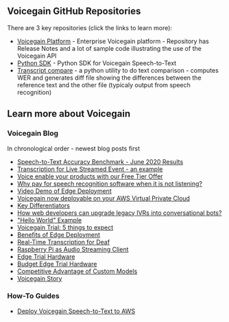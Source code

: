 ## Voicegain GitHub Repositories

There are 3 key repositories (click the links to learn more):
* [Voicegain Platform](https://voicegain.github.io/platform/) - Enterprise Voicegain platform - Repository has Release Notes and a lot of sample code illustrating the use of the Voicegain API
* [Python SDK](https://voicegain.github.io/python-sdk/) - Python SDK for Voicegain Speech-to-Text 
* [Transcript compare](https://voicegain.github.io/transcription-compare) - a python utility to do text comparison - computes WER and generates diff file showing the differences between the reference text and the other file (typicaly output from speech recognition)

## Learn more about Voicegain

### Voicegain Blog

In chronological order - newest blog posts first

* [Speech-to-Text Accuracy Benchmark - June 2020 Results](https://www.voicegain.ai/post/speech-to-text-accuracy-benchmark-june-2020-results)
* [Transcription for Live Streamed Event - an example](https://www.voicegain.ai/post/transcription-for-live-streamed-event-an-example)
* [Voice enable your products with our Free Tier Offer](https://www.voicegain.ai/post/voice-enable-your-products-with-our-free-tier-offer)
* [Why pay for speech recognition software when it is not listening?](https://www.voicegain.ai/post/why-pay-for-speech-recognition-when-it-is-not-listening)
* [Video Demo of Edge Deployment](https://www.voicegain.ai/post/video-demo-of-edge-deployment)
* [Voicegain now deployable on your AWS Virtual Private Cloud](https://www.voicegain.ai/post/voicegain-now-deployable-on-your-aws-vpc)
* [Key Differentiators](https://www.voicegain.ai/post/key-differentiators)
* [How web developers can upgrade legacy IVRs into conversational bots?](https://www.voicegain.ai/post/how-web-developers-can-refactor-legacy-ivrs-into-conversational-bots)
* ["Hello World" Example](https://www.voicegain.ai/post/hello-world-example)
* [Voicegain Trial: 5 things to expect](https://www.voicegain.ai/post/voicegain-trial-5-things-to-expect)
* [Benefits of Edge Deployment](https://www.voicegain.ai/post/benefits-of-edge-deployment)
* [Real-Time Transcription for Deaf](https://www.voicegain.ai/post/real-time-transcription-for-deaf)
* [Raspberry Pi as Audio Streaming Client](https://www.voicegain.ai/post/raspberry-pi-as-audio-streaming-client)
* [Edge Trial Hardware](https://www.voicegain.ai/post/edge-trial-hardware)
* [Budget Edge Trial Hardware](https://www.voicegain.ai/post/budget-edge-trial-hardware)
* [Competitive Advantage of Custom Models](https://www.voicegain.ai/post/competitive-advantage-of-custom-models)
* [Voicegain Story](https://www.voicegain.ai/post/voicegain-story)

### How-To Guides

* [Deploy Voicegain Speech-to-Text to AWS](https://voicegain.github.io/platform/how-to/deploy-voicegain-into-aws.html)
